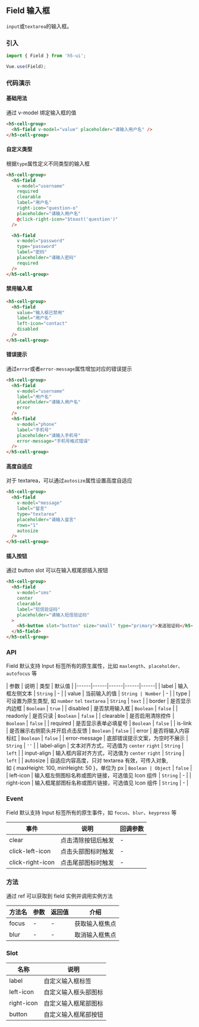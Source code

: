 ## Field 输入框

`input`或`textarea`的输入框。

### 引入
``` javascript
import { Field } from 'h5-ui';

Vue.use(Field);
```

### 代码演示

#### 基础用法
通过 v-model 绑定输入框的值

```html
<h5-cell-group>
  <h5-field v-model="value" placeholder="请输入用户名" />
</h5-cell-group>
```

#### 自定义类型
根据`type`属性定义不同类型的输入框

```html
<h5-cell-group>
  <h5-field
    v-model="username"
    required
    clearable
    label="用户名"
    right-icon="question-o"
    placeholder="请输入用户名"
    @click-right-icon="$toast('question')"
  />

  <h5-field
    v-model="password"
    type="password"
    label="密码"
    placeholder="请输入密码"
    required
  />
</h5-cell-group>
```

#### 禁用输入框

```html
<h5-cell-group>
  <h5-field
    value="输入框已禁用"
    label="用户名"
    left-icon="contact"
    disabled
  />
</h5-cell-group>
```

#### 错误提示
通过`error`或者`error-message`属性增加对应的错误提示

```html
<h5-cell-group>
  <h5-field
    v-model="username"
    label="用户名"
    placeholder="请输入用户名"
    error
  />
  <h5-field
    v-model="phone"
    label="手机号"
    placeholder="请输入手机号"
    error-message="手机号格式错误"
  />
</h5-cell-group>
```

#### 高度自适应
对于 textarea，可以通过`autosize`属性设置高度自适应

```html
<h5-cell-group>
  <h5-field
    v-model="message"
    label="留言"
    type="textarea"
    placeholder="请输入留言"
    rows="1"
    autosize
  />
</h5-cell-group>
```

#### 插入按钮
通过 button slot 可以在输入框尾部插入按钮

```html
<h5-cell-group>
  <h5-field
    v-model="sms"
    center
    clearable
    label="短信验证码"
    placeholder="请输入短信验证码"
  >
    <h5-button slot="button" size="small" type="primary">发送验证码</h5-button>
  </h5-field>
</h5-cell-group>
```

### API

Field 默认支持 Input 标签所有的原生属性，比如 `maxlength`、`placeholder`、`autofocus` 等

| 参数 | 说明 | 类型 | 默认值 |
|------|------|------|------|------|
| label | 输入框左侧文本 | `String` | - |
| value | 当前输入的值 | `String | Number` | - |
| type | 可设置为原生类型, 如 `number` `tel` `textarea` | `String` | `text` |
| border | 是否显示内边框 | `Boolean` | `true` |
| disabled | 是否禁用输入框 | `Boolean` | `false` |
| readonly | 是否只读 | `Boolean` | `false` |
| clearable | 是否启用清除控件 | `Boolean` | `false` |
| required | 是否显示表单必填星号 | `Boolean` | `false` |
| is-link | 是否展示右侧箭头并开启点击反馈 | `Boolean` | `false` |
| error | 是否将输入内容标红 | `Boolean` | `false` |
| error-message | 底部错误提示文案，为空时不展示 | `String` | `''` |
| label-align | 文本对齐方式，可选值为 `center` `right` | `String` | `left` |
| input-align | 输入框内容对齐方式，可选值为 `center` `right` | `String` | `left` |
| autosize | 自适应内容高度，只对 textarea 有效，可传入对象,<br>如 { maxHeight: 100, minHeight: 50 }，单位为 px | `Boolean | Object` | `false` |
| left-icon | 输入框左侧图标名称或图片链接，可选值见 Icon 组件 | `String` | - |
| right-icon | 输入框尾部图标名称或图片链接，可选值见 Icon 组件 | `String` | - |

### Event

Field 默认支持 Input 标签所有的原生事件，如 `focus`、`blur`、`keypress` 等

| 事件 | 说明 | 回调参数 |
|------|------|------|
| clear | 点击清除按钮后触发 | - |
| click-left-icon | 点击头部图标时触发 | - |
| click-right-icon | 点击尾部图标时触发 | - |

### 方法

通过 ref 可以获取到 field 实例并调用实例方法

| 方法名 | 参数 | 返回值 | 介绍 |
|------|------|------|------|
| focus | - | - | 获取输入框焦点 |
| blur | - | - | 取消输入框焦点 |

### Slot

| 名称 | 说明 |
|------|------|
| label | 自定义输入框标签 |
| left-icon | 自定义输入框头部图标 |
| right-icon | 自定义输入框尾部图标 |
| button | 自定义输入框尾部按钮 |
